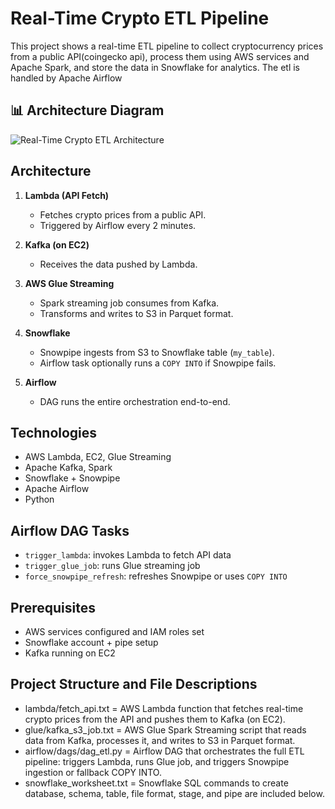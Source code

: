 # Real-Time Crypto ETL Pipeline

This project shows a real-time ETL pipeline to collect cryptocurrency prices from a public API(coingecko api), process them using AWS services and Apache Spark, and store the data in Snowflake for analytics. The etl is handled by Apache Airflow

## 📊 Architecture Diagram
![Real-Time Crypto ETL Architecture](assets/aws_crypto_etl.jpeg)

## Architecture

1. **Lambda (API Fetch)**
   - Fetches crypto prices from a public API.
   - Triggered by Airflow every 2 minutes.

2. **Kafka (on EC2)**
   - Receives the data pushed by Lambda.

3. **AWS Glue Streaming**
   - Spark streaming job consumes from Kafka.
   - Transforms and writes to S3 in Parquet format.

4. **Snowflake**
   - Snowpipe ingests from S3 to Snowflake table (`my_table`).
   - Airflow task optionally runs a `COPY INTO` if Snowpipe fails.

5. **Airflow**
   - DAG runs the entire orchestration end-to-end.

## Technologies
- AWS Lambda, EC2, Glue Streaming
- Apache Kafka, Spark
- Snowflake + Snowpipe
- Apache Airflow
- Python

## Airflow DAG Tasks
- `trigger_lambda`: invokes Lambda to fetch API data
- `trigger_glue_job`: runs Glue streaming job
- `force_snowpipe_refresh`: refreshes Snowpipe or uses `COPY INTO`

## Prerequisites
- AWS services configured and IAM roles set
- Snowflake account + pipe setup
- Kafka running on EC2

## Project Structure and File Descriptions
- lambda/fetch_api.txt	    =    AWS Lambda function that fetches real-time crypto prices from the API and pushes them to Kafka (on EC2).
- glue/kafka_s3_job.txt     =    AWS Glue Spark Streaming script that reads data from Kafka, processes it, and writes to S3 in Parquet format.
- airflow/dags/dag_etl.py   =	  Airflow DAG that orchestrates the full ETL pipeline: triggers Lambda, runs Glue job, and triggers Snowpipe ingestion or fallback COPY INTO.
- snowflake_worksheet.txt   =    Snowflake SQL commands to create database, schema, table, file format, stage, and pipe are included below.


